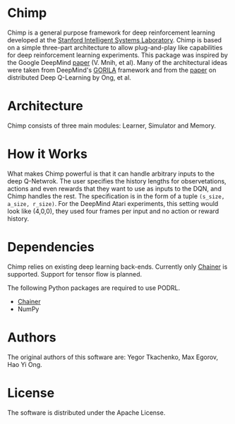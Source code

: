 # Chimp

Chimp is a general purpose framework for deep reinforcement learning developed at the [Stanford Intelligent Systems Laboratory](http://sisl.stanford.edu/).
Chimp is based on a simple three-part architecture to allow plug-and-play like capabilities for deep reinforcement
learning experiments. 
This package was inspired by the Google DeepMind [paper](http://www.nature.com/nature/journal/v518/n7540/full/nature14236.html) (V. Mnih, et al). 
Many of the architectural ideas were taken from DeepMind's
[GORILA](http://www.humphreysheil.com/blog/gorila-google-reinforcement-learning-architecture) framework and from the
[paper](http://arxiv.org/pdf/1508.04186.pdf) on distributed Deep Q-Learning by Ong, et al. 

# Architecture 
Chimp consists of three main modules: Learner, Simulator and Memory. 

# How it Works

What makes Chimp powerful is that it can handle arbitrary inputs to the deep Q-Netwrok. 
The user specifies the history lengths for observetations, actions and even rewards that they want to use as inputs to the DQN, and Chimp handles the rest. The specification is in the form of a tuple ```(s_size, a_size, r_size)```. For the DeepMind Atari experiments, this setting would look like (4,0,0), they used four frames per input and no action or reward history. 

# Dependencies

Chimp relies on existing deep learning back-ends. Currently only [Chainer](http://chainer.org/) is supported. Support
for tensor flow is planned.

The following Python packages are required to use PODRL.
* [Chainer](https://github.com/pfnet/chainer)
* NumPy

# Authors

The original authors of this software are: Yegor Tkachenko, Max Egorov, Hao Yi Ong.

# License

The software is distributed under the Apache License.
